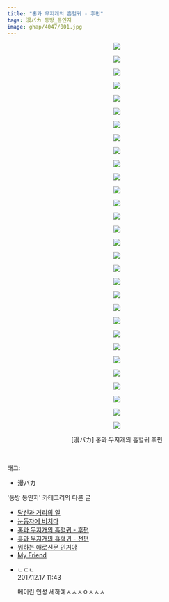 ```yaml
---
title: "홍과 무지개의 흡혈귀 - 후편"
tags: 漫バカ 동방_동인지
image: ghap/4047/001.jpg
---
```

<div class="article">
<p style="text-align: center; clear: none; float: none;"><img src="{{ site.nasurl }}/ghap/4047/001.jpg"/></p>
<p style="text-align: center; clear: none; float: none;"><img src="{{ site.nasurl }}/ghap/4047/002.jpg"/></p>
<p style="text-align: center; clear: none; float: none;"><img src="{{ site.nasurl }}/ghap/4047/003.jpg"/></p>
<p style="text-align: center; clear: none; float: none;"><img src="{{ site.nasurl }}/ghap/4047/004.jpg"/></p>
<p style="text-align: center; clear: none; float: none;"><img src="{{ site.nasurl }}/ghap/4047/005.jpg"/></p>
<p style="text-align: center; clear: none; float: none;"><img src="{{ site.nasurl }}/ghap/4047/006.jpg"/></p>
<p style="text-align: center; clear: none; float: none;"><img src="{{ site.nasurl }}/ghap/4047/007.jpg"/></p>
<p style="text-align: center; clear: none; float: none;"><img src="{{ site.nasurl }}/ghap/4047/008.jpg"/></p>
<p style="text-align: center; clear: none; float: none;"><img src="{{ site.nasurl }}/ghap/4047/009.jpg"/></p>
<p style="text-align: center; clear: none; float: none;"><img src="{{ site.nasurl }}/ghap/4047/010.jpg"/></p>
<p style="text-align: center; clear: none; float: none;"><img src="{{ site.nasurl }}/ghap/4047/011.jpg"/></p>
<p style="text-align: center; clear: none; float: none;"><img src="{{ site.nasurl }}/ghap/4047/012.jpg"/></p>
<p style="text-align: center; clear: none; float: none;"><img src="{{ site.nasurl }}/ghap/4047/013.jpg"/></p>
<p style="text-align: center; clear: none; float: none;"><img src="{{ site.nasurl }}/ghap/4047/014.jpg"/></p>
<p style="text-align: center; clear: none; float: none;"><img src="{{ site.nasurl }}/ghap/4047/015.jpg"/></p>
<p style="text-align: center; clear: none; float: none;"><img src="{{ site.nasurl }}/ghap/4047/016.jpg"/></p>
<p style="text-align: center; clear: none; float: none;"><img src="{{ site.nasurl }}/ghap/4047/017.jpg"/></p>
<p style="text-align: center; clear: none; float: none;"><img src="{{ site.nasurl }}/ghap/4047/018.jpg"/></p>
<p style="text-align: center; clear: none; float: none;"><img src="{{ site.nasurl }}/ghap/4047/019.jpg"/></p>
<p style="text-align: center; clear: none; float: none;"><img src="{{ site.nasurl }}/ghap/4047/020.jpg"/></p>
<p style="text-align: center; clear: none; float: none;"><img src="{{ site.nasurl }}/ghap/4047/021.jpg"/></p>
<p style="text-align: center; clear: none; float: none;"><img src="{{ site.nasurl }}/ghap/4047/022.jpg"/></p>
<p style="text-align: center; clear: none; float: none;"><img src="{{ site.nasurl }}/ghap/4047/023.jpg"/></p>
<p style="text-align: center; clear: none; float: none;"><img src="{{ site.nasurl }}/ghap/4047/024.jpg"/></p>
<p style="text-align: center; clear: none; float: none;"><img src="{{ site.nasurl }}/ghap/4047/025.jpg"/></p>
<p style="text-align: center; clear: none; float: none;"><img src="{{ site.nasurl }}/ghap/4047/026.jpg"/></p>
<p style="text-align: center; clear: none; float: none;"><img src="{{ site.nasurl }}/ghap/4047/027.jpg"/></p>
<p style="text-align: center; clear: none; float: none;"><img src="{{ site.nasurl }}/ghap/4047/028.jpg"/></p>
<p style="text-align: center; clear: none; float: none;"><img src="{{ site.nasurl }}/ghap/4047/029.jpg"/></p>
<p style="text-align: center; clear: none; float: none;"><img src="{{ site.nasurl }}/ghap/4047/030.jpg"/></p>
<p style="text-align: center; clear: none; float: none;">[漫バカ] 홍과 무지개의 흡혈귀 후편</p>
<p><br/></p>
</div><div class="tagTrail">
<p>태그: </p>
<ul>
<li>漫バカ</li>
</ul>
</div><div class="another">
<p>'동방 동인지' 카테고리의 다른 글</p>
<ul>
<li><a href="/2017-12-15-ghap_4049">당신과 거리의 일</a></li>
<li><a href="/2017-12-15-ghap_4048">눈동자에 비치다</a></li>
<li><a href="/2017-12-15-ghap_4047">홍과 무지개의 흡혈귀 - 후편</a></li>
<li><a href="/2017-12-15-ghap_4046">홍과 무지개의 흡혈귀 - 전편</a></li>
<li><a href="/2017-12-15-ghap_4045">뭐하는 애로신문 인거야</a></li>
<li><a href="/2017-12-15-ghap_4044">My Friend</a></li>
</ul>
</div><div class="cb_module cb_fluid">
<div class="cb_wrt cb_profile">
<div class="comment">
<ul>
<li class="cb_thumb_off" id="comment15153852">
<div class="cb_comment_area">
<div class="cb_info_area">
<div class="cb_section">
<span class="cb_nick_name">ㄴㄷㄴ</span>
</div>
<div class="cb_section">
<span class="cb_date">2017.12.17 11:43 </span>
</div>
</div>
<div class="cb_dsc_comment">
<p class="cb_dsc">
											메이린 인성 세하예ㅅㅅㅅㅇㅅㅅㅅ
										</p>
</div>
</div></li>
</ul>
</div>
</div><!-- commentList close -->
</div>